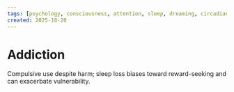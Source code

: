 ```yaml
---
tags: [psychology, consciousness, attention, sleep, dreaming, circadian-rhythms, psychoactive-drugs]
created: 2025-10-20
---
```

# Addiction

Compulsive use despite harm; sleep loss biases toward reward-seeking and can exacerbate vulnerability.
